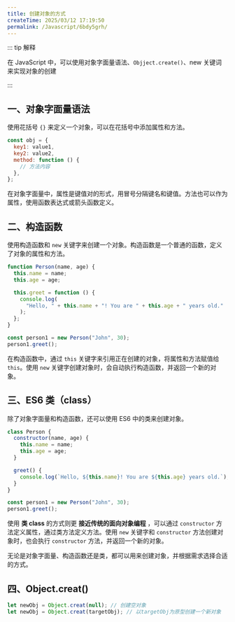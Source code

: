 ```yaml
---
title: 创建对象的方式
createTime: 2025/03/12 17:19:50
permalink: /Javascript/6bdy5grh/
---
```


::: tip 解释

在 JavaScript 中，可以使用对象字面量语法、`Objject.create()`、new 关键词 来实现对象的创建

:::

## 一、对象字面量语法

使用花括号 `{}` 来定义一个对象，可以在花括号中添加属性和方法。

```javascript
const obj = {
  key1: value1,
  key2: value2,
  method: function () {
    // 方法内容
  },
};
```

在对象字面量中，属性是键值对的形式，用冒号分隔键名和键值。方法也可以作为属性，使用函数表达式或箭头函数定义。

## 二、构造函数

使用构造函数和 `new` 关键字来创建一个对象。构造函数是一个普通的函数，定义了对象的属性和方法。

```javascript
function Person(name, age) {
  this.name = name;
  this.age = age;

  this.greet = function () {
    console.log(
      "Hello, " + this.name + "! You are " + this.age + " years old."
    );
  };
}

const person1 = new Person("John", 30);
person1.greet();
```

在构造函数中，通过 `this` 关键字来引用正在创建的对象，将属性和方法赋值给 `this`。使用 `new` 关键字创建对象时，会自动执行构造函数，并返回一个新的对象。

## 三、ES6 类（class）

除了对象字面量和构造函数，还可以使用 ES6 中的类来创建对象。

```javascript
class Person {
  constructor(name, age) {
    this.name = name;
    this.age = age;
  }

  greet() {
    console.log(`Hello, ${this.name}! You are ${this.age} years old.`);
  }
}

const person1 = new Person("John", 30);
person1.greet();
```

使用 **类 class** 的方式则更 **接近传统的面向对象编程** ，可以通过 `constructor` 方法定义属性，通过类方法定义方法。使用 `new` 关键字和 `constructor` 方法创建对象时，也会执行 `constructor` 方法，并返回一个新的对象。

无论是对象字面量、构造函数还是类，都可以用来创建对象，并根据需求选择合适的方式。

## 四、Object.creat()

```js
let newObj = Object.creat(null); // 创建空对象
let newObj = Object.creat(targetObj); // 以targetObj为原型创建一个新对象
```
